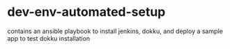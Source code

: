 # dev-env-automated-setup
contains an ansible playbook to install jenkins, dokku, and deploy a sample app to test dokku installation
